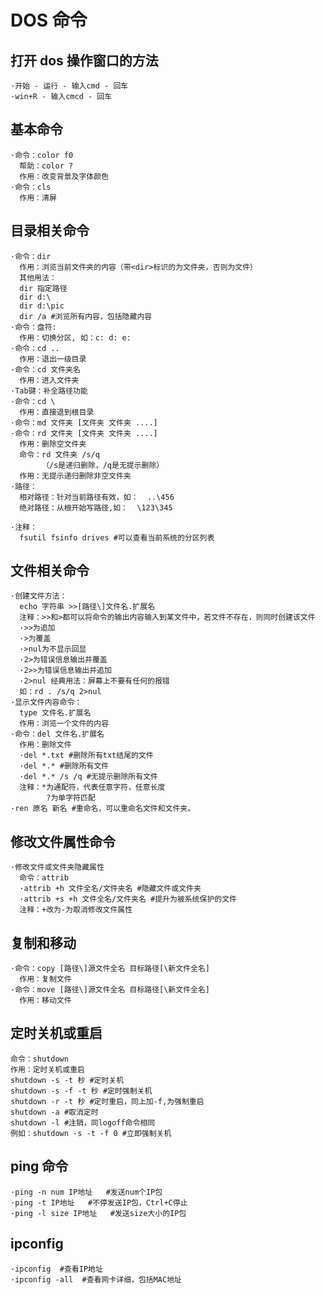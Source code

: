 # **DOS 命令**

## 打开 dos 操作窗口的方法

    ·开始 - 运行 - 输入cmd - 回车
    ·win+R - 输入cmcd - 回车

## 基本命令

    ·命令：color f0
      帮助：color ?
      作用：改变背景及字体颜色
    ·命令：cls
      作用：清屏

## 目录相关命令

    ·命令：dir
      作用：浏览当前文件夹的内容（带<dir>标识的为文件夹，否则为文件）
      其他用法：
      dir 指定路径
      dir d:\
      dir d:\pic
      dir /a #浏览所有内容，包括隐藏内容
    ·命令：盘符:
      作用：切换分区, 如：c: d: e:
    ·命令：cd ..
      作用：退出一级目录
    ·命令：cd 文件夹名
      作用：进入文件夹
    ·Tab键：补全路径功能
    ·命令：cd \
      作用：直接退到根目录
    ·命令：md 文件夹 [文件夹 文件夹 ....]
    ·命令：rd 文件夹 [文件夹 文件夹 ....]
      作用：删除空文件夹
      命令：rd 文件夹 /s/q   
           （/s是递归删除，/q是无提示删除）
      作用：无提示递归删除非空文件夹
    ·路径：
      相对路径：针对当前路径有效，如：  ..\456
      绝对路径：从根开始写路径,如：  \123\345
      
    ·注释：
      fsutil fsinfo drives #可以查看当前系统的分区列表

## 文件相关命令

    ·创建文件方法：
      echo 字符串 >>[路径\]文件名.扩展名
      注释：>>和>都可以将命令的输出内容输入到某文件中，若文件不存在，则同时创建该文件
      ·>>为追加
      ·>为覆盖
      ·>nul为不显示回显
      ·2>为错误信息输出并覆盖
      ·2>>为错误信息输出并追加
      ·2>nul 经典用法：屏幕上不要有任何的报错
      如：rd . /s/q 2>nul
    ·显示文件内容命令：
      type 文件名.扩展名
      作用：浏览一个文件的内容
    ·命令：del 文件名.扩展名
      作用：删除文件
      ·del *.txt #删除所有txt结尾的文件
      ·del *.* #删除所有文件
      ·del *.* /s /q #无提示删除所有文件
      注释：*为通配符，代表任意字符，任意长度
            ?为单字符匹配
    ·ren 原名 新名 #重命名，可以重命名文件和文件夹。

## 修改文件属性命令

    ·修改文件或文件夹隐藏属性
      命令：attrib
      ·attrib +h 文件全名/文件夹名 #隐藏文件或文件夹
      ·attrib +s +h 文件全名/文件夹名 #提升为被系统保护的文件
      注释：+改为-为取消修改文件属性

## 复制和移动

    ·命令：copy [路径\]源文件全名 目标路径[\新文件全名]
      作用：复制文件
    ·命令：move [路径\]源文件全名 目标路径[\新文件全名]
      作用：移动文件

## 定时关机或重启

    命令：shutdown
    作用：定时关机或重启
    shutdown -s -t 秒 #定时关机
    shutdown -s -f -t 秒 #定时强制关机
    shutdown -r -t 秒 #定时重启，同上加-f,为强制重启
    shutdown -a #取消定时
    shutdown -l #注销，同logoff命令相同
    例如：shutdown -s -t -f 0 #立即强制关机

## ping 命令

    ·ping -n num IP地址   #发送num个IP包
    ·ping -t IP地址   #不停发送IP包，Ctrl+C停止
    ·ping -l size IP地址   #发送size大小的IP包

## ipconfig

    ·ipconfig  #查看IP地址
    ·ipconfig -all  #查看网卡详细，包括MAC地址


